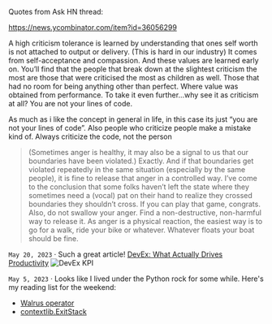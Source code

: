 Quotes from Ask HN thread:

https://news.ycombinator.com/item?id=36056299

A high criticism tolerance is learned by understanding that ones self worth is not attached to output or delivery. (This is hard in our industry) It comes from self-acceptance and compassion. And these values are learned early on. You’ll find that the people that break down at the slightest criticism the most are those that were criticised the most as children as well. Those that had no room for being anything other than perfect. Where value was obtained from performance.
To take it even further...why see it as criticism at all? You are not your lines of code.

As much as i like the concept in general in life, in this case its just “you are not your lines of code”.
Also people who criticize people make a mistake kind of.
Always criticize the code, not the person


> (Sometimes anger is healthy, it may also be a signal to us that our boundaries have been violated.)
Exactly. And if that boundaries get violated repeatedly in the same situation (especially by the same people), it is fine to release that anger in a controlled way. I’ve come to the conclusion that some folks haven’t left the state where they sometimes need a (vocal) pat on their hand to realize they crossed boundaries they shouldn’t cross. If you can play that game, congrats.
Also, do not swallow your anger. Find a non-destructive, non-harmful way to release it. As anger is a physical reaction, the easiest way is to go for a walk, ride your bike or whatever. Whatever floats your boat should be fine.

`May 20, 2023` · Such a great article!
[DevEx: What Actually Drives Productivity](https://queue.acm.org/detail.cfm?id=3595878)
![DevEx KPI](/life/images/dx-kpi.png)

`May 5, 2023` · Looks like I lived under the Python rock for some while. Here's my reading list for the weekend:
- [Walrus operator](https://realpython.com/python-walrus-operator/)
- [contextlib.ExitStack](https://docs.python.org/3/library/contextlib.html#contextlib.ExitStack)
